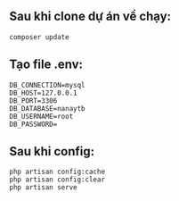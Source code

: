 ## Sau khi clone dự án về chạy:
```
composer update
```

## Tạo file .env:
```
DB_CONNECTION=mysql
DB_HOST=127.0.0.1
DB_PORT=3306
DB_DATABASE=nanaytb
DB_USERNAME=root
DB_PASSWORD=
```

## Sau khi config: 
```
php artisan config:cache
php artisan config:clear
php artisan serve
```
